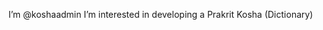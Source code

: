I’m @koshaadmin
I’m interested in developing a Prakrit Kosha (Dictionary)

<!---
koshaadmin/koshaadmin is a ✨ special ✨ repository because its `README.md` (this file) appears on your GitHub profile.
You can click the Preview link to take a look at your changes.
--->
